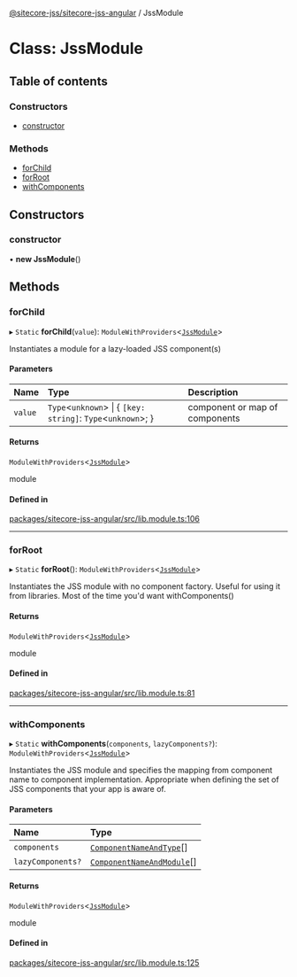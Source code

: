 [@sitecore-jss/sitecore-jss-angular](../README.md) / JssModule

# Class: JssModule

## Table of contents

### Constructors

- [constructor](JssModule.md#constructor)

### Methods

- [forChild](JssModule.md#forchild)
- [forRoot](JssModule.md#forroot)
- [withComponents](JssModule.md#withcomponents)

## Constructors

### constructor

• **new JssModule**()

## Methods

### forChild

▸ `Static` **forChild**(`value`): `ModuleWithProviders`\<[`JssModule`](JssModule.md)\>

Instantiates a module for a lazy-loaded JSS component(s)

#### Parameters

| Name | Type | Description |
| :------ | :------ | :------ |
| `value` | `Type`\<`unknown`\> \| \{ `[key: string]`: `Type`\<`unknown`\>;  } | component or map of components |

#### Returns

`ModuleWithProviders`\<[`JssModule`](JssModule.md)\>

module

#### Defined in

[packages/sitecore-jss-angular/src/lib.module.ts:106](https://github.com/Sitecore/jss/blob/d306249b7/packages/sitecore-jss-angular/src/lib.module.ts#L106)

___

### forRoot

▸ `Static` **forRoot**(): `ModuleWithProviders`\<[`JssModule`](JssModule.md)\>

Instantiates the JSS module with no component factory.
Useful for using it from libraries. Most of the time you'd want withComponents()

#### Returns

`ModuleWithProviders`\<[`JssModule`](JssModule.md)\>

module

#### Defined in

[packages/sitecore-jss-angular/src/lib.module.ts:81](https://github.com/Sitecore/jss/blob/d306249b7/packages/sitecore-jss-angular/src/lib.module.ts#L81)

___

### withComponents

▸ `Static` **withComponents**(`components`, `lazyComponents?`): `ModuleWithProviders`\<[`JssModule`](JssModule.md)\>

Instantiates the JSS module and specifies the mapping from component name to component implementation.
Appropriate when defining the set of JSS components that your app is aware of.

#### Parameters

| Name | Type |
| :------ | :------ |
| `components` | [`ComponentNameAndType`](ComponentNameAndType.md)[] |
| `lazyComponents?` | [`ComponentNameAndModule`](../interfaces/ComponentNameAndModule.md)[] |

#### Returns

`ModuleWithProviders`\<[`JssModule`](JssModule.md)\>

module

#### Defined in

[packages/sitecore-jss-angular/src/lib.module.ts:125](https://github.com/Sitecore/jss/blob/d306249b7/packages/sitecore-jss-angular/src/lib.module.ts#L125)
